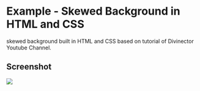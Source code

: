 <h1>Example - Skewed Background in HTML and CSS</h1>
<p>skewed background built in HTML and CSS based on tutorial of Divinector Youtube Channel.</p>

<h2>Screenshot</h2>
<img src="https://raw.githubusercontent.com/DjalmoCruzJr/divinector-tutorial-skewed-background-in-html-and-css/master/screenshot/screenshot.png">

